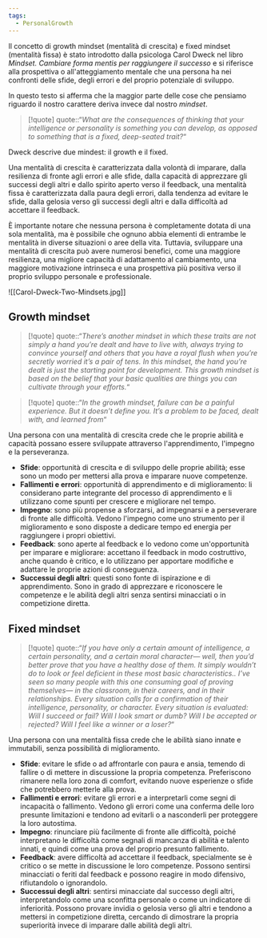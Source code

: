 ```yaml
---
tags:
  - PersonalGrowth
---
```

Il concetto di growth mindset (mentalità di crescita) e fixed mindset (mentalità fissa) è stato introdotto dalla psicologa Carol Dweck nel libro *Mindset. Cambiare forma mentis per raggiungere il successo* e si riferisce alla prospettiva o all'atteggiamento mentale che una persona ha nei confronti delle sfide, degli errori e del proprio potenziale di sviluppo.

In questo testo si afferma che la maggior parte delle cose che pensiamo riguardo il nostro carattere deriva invece dal nostro *mindset*.

> [!quote]
> quote::“*What are the consequences of thinking that your intelligence or personality is something you can develop, as opposed to something that is a fixed, deep-seated trait?*“

Dweck descrive due mindest: il growth e il fixed.

Una mentalità di crescita è caratterizzata dalla volontà di imparare, dalla resilienza di fronte agli errori e alle sfide, dalla capacità di apprezzare gli successi degli altri e dallo spirito aperto verso il feedback, una mentalità fissa è caratterizzata dalla paura degli errori, dalla tendenza ad evitare le sfide, dalla gelosia verso gli successi degli altri e dalla difficoltà ad accettare il feedback.

È importante notare che nessuna persona è completamente dotata di una sola mentalità, ma è possibile che ognuno abbia elementi di entrambe le mentalità in diverse situazioni o aree della vita. Tuttavia, sviluppare una mentalità di crescita può avere numerosi benefici, come una maggiore resilienza, una migliore capacità di adattamento al cambiamento, una maggiore motivazione intrinseca e una prospettiva più positiva verso il proprio sviluppo personale e professionale.

![[Carol-Dweck-Two-Mindsets.jpg]]

## Growth mindset

> [!quote]
> quote::“*There’s another mindset in which these traits are not simply a hand you’re dealt and have to live with, always trying to convince yourself and others that you have a royal flush when you’re secretly worried it’s a pair of tens. In this mindset, the hand you’re dealt is just the starting point for development. This growth mindset is based on the belief that your basic qualities are things you can cultivate through your efforts.*“


> [!quote]
> quote::“*In the growth mindset, failure can be a painful experience. But it doesn’t define you. It’s a problem to be faced, dealt with, and learned from*“

Una persona con una mentalità di crescita crede che le proprie abilità e capacità possano essere sviluppate attraverso l'apprendimento, l'impegno e la perseveranza.


* **Sfide**: opportunità di crescita e di sviluppo delle proprie abilità; esse sono un modo per mettersi alla prova e imparare nuove competenze.
* **Fallimenti e errori**: opportunità di apprendimento e di miglioramento: li considerano parte integrante del processo di apprendimento e li utilizzano come spunti per crescere e migliorare nel tempo.
* **Impegno**: sono più propense a sforzarsi, ad impegnarsi e a perseverare di fronte alle difficoltà. Vedono l'impegno come uno strumento per il miglioramento e sono disposte a dedicare tempo ed energia per raggiungere i propri obiettivi.
* **Feedback**: sono aperte al feedback e lo vedono come un'opportunità per imparare e migliorare: accettano il feedback in modo costruttivo, anche quando è critico, e lo utilizzano per apportare modifiche e adattare le proprie azioni di conseguenza.
* **Successui degli altri**: questi sono fonte di ispirazione e di apprendimento. Sono in grado di apprezzare e riconoscere le competenze e le abilità degli altri senza sentirsi minacciati o in competizione diretta.


## Fixed mindset

> [!quote]
> quote::“*If you have only a certain amount of intelligence, a certain personality, and a certain moral character— well, then you’d better prove that you have a healthy dose of them. It simply wouldn’t do to look or feel deficient in these most basic characteristics.. I’ve seen so many people with this one consuming goal of proving themselves— in the classroom, in their careers, and in their relationships. Every situation calls for a confirmation of their intelligence, personality, or character. Every situation is evaluated: Will I succeed or fail? Will I look smart or dumb? Will I be accepted or rejected? Will I feel like a winner or a loser?*“

Una persona con una mentalità fissa crede che le abilità siano innate e immutabili, senza possibilità di miglioramento.

* **Sfide**: evitare le sfide o ad affrontarle con paura e ansia, temendo di fallire o di mettere in discussione la propria competenza. Preferiscono rimanere nella loro zona di comfort, evitando nuove esperienze o sfide che potrebbero metterle alla prova.
* **Fallimenti e errori**: evitare gli errori e a interpretarli come segni di incapacità o fallimento. Vedono gli errori come una conferma delle loro presunte limitazioni e tendono ad evitarli o a nasconderli per proteggere la loro autostima.
* **Impegno**: rinunciare più facilmente di fronte alle difficoltà, poiché interpretano le difficoltà come segnali di mancanza di abilità e talento innati, e quindi come una prova del proprio presunto fallimento.
* **Feedback**: avere difficoltà ad accettare il feedback, specialmente se è critico o se mette in discussione le loro competenze. Possono sentirsi minacciati o feriti dal feedback e possono reagire in modo difensivo, rifiutandolo o ignorandolo.
* **Successui degli altri**: sentirsi minacciate dal successo degli altri, interpretandolo come una sconfitta personale o come un indicatore di inferiorità. Possono provare invidia o gelosia verso gli altri e tendono a mettersi in competizione diretta, cercando di dimostrare la propria superiorità invece di imparare dalle abilità degli altri.

